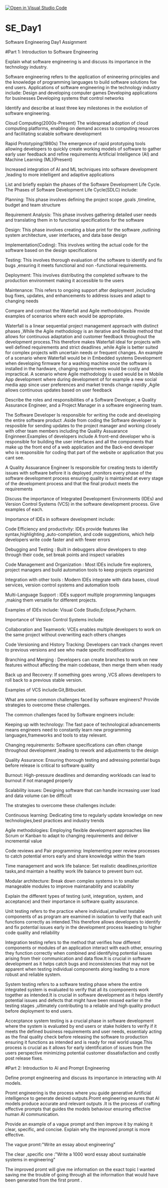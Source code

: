 [![Open in Visual Studio Code](https://classroom.github.com/assets/open-in-vscode-2e0aaae1b6195c2367325f4f02e2d04e9abb55f0b24a779b69b11b9e10269abc.svg)](https://classroom.github.com/online_ide?assignment_repo_id=18392139&assignment_repo_type=AssignmentRepo)
# SE_Day1
Software Engineering Day1 Assignment

#Part 1: Introduction to Software Engineering

Explain what software engineering is and discuss its importance in the technology industry.

Software engineering refers to the application of enineering principles and the knowledge of programming languages to build software solutions foe end users.
Applications of software engineering in the technology industry include:
Design and developing computer games
Developing applications for businesses
Developing systems that control networks


Identify and describe at least three key milestones in the evolution of software engineering.

Cloud Computing(2000s-Present)
The widespread adoption of cloud computing platforms, enabling on demand access to computing resources and facilitating scalable software development

Rapid Prototyping(1980s)
The emergence of rapid prototyping tools allowing developers to quickly create working models of software to gather early user feedback and refine requirements
Artificial Intelligence (AI) and Machine Learning (ML)(Present)

Increased integration of AI and ML techniques into software development ,leading to more intelligent and adaptive applications


List and briefly explain the phases of the Software Development Life Cycle.
The Phases of Software Development Life Cycle(SDLC) include:

Planning:
This phase involves defining the project scope ,goals ,timeline, budget and team structure

Requirement Analysis:
This phase involves gathering detailed user needs and translating them in to functional specifications for the software

Design:
This phase involves creating a blue print for the software ,outlining system architecture, user interfaces, and data base design

Implementation(Coding):
This involves writing the actual code for the software based on the design specifications

Testing:
This involves thorough evaluation of the software to identify and fix bugs ,ensuring it meets functional and non -functional requirements.

Deployment:
This involves distributing the completed software to the production environment making it accessible to the users

Maintenance:
This refers to ongoing support after deployment ,including bug fixes, updates, and enhancements to address issues and adapt to changing needs




Compare and contrast the Waterfall and Agile methodologies. Provide examples of scenarios where each would be appropriate.


Waterfall is a linear sequential project management approach with distinct phases ,While the Agile methodology is an iterative and flexible method that allows for continuous adaptation and customer feedback throughout the development process.This therefore makes Waterfall ideal for projects with well defined requirements and strict deadlines ,while Agile is better suited for complex projects with uncertain needs or frequent changes.
An example of a scenario where Waterfall would be in Embedded systems Development when developing firmware for a washing machine once the software is installed in the hardware, changing requirements would be costly and impractical.
A scenario where Agile methodology is used would be in Mobile App development where during development of for example a new social media app since user preferences and market trends change rapidly ,Agile allows continuous updates based on user feedback


Describe the roles and responsibilities of a Software Developer, a Quality Assurance Engineer, and a Project Manager in a software engineering team.

The Software Developer
Is responsible for writing the code and developing the entire software product .Aside from coding the Software developer is resposible for sending updates to the project manager and working closely with other team members including the Quality Assuarance Enginneer.Examples of developers include A front-end developer who is responsible for building the user interfaces and all the components that make up the front end of a web application and the Back-end developer who is responsible for coding that part of the website or application that you cant see.

A Quality Assuarance Engineer
Is responsible for creating tests to identify issues with software before it is deployed ,monitors every phase of the software development process ensuring quality is maintained at every stage of the development process and that the final product meets the requirements


Discuss the importance of Integrated Development Environments (IDEs) and Version Control Systems (VCS) in the software development process. Give examples of each.

Importance of IDEs in software development include:

Code Efficiency and productivity:
IDEs provide features like syntax,highlighting ,auto-completion, and code suggestions, which help developers write code faster and with fewer errors

Debugging and Testing :
Built in debuggers allow developers to step through their code, set break points and inspect variables

Code Management and Organization :
Most IDEs include fire explorers, project managers and build automation tools to keep projects organized

Integration with other tools :
Modern IDEs integrate with data bases, cloud services, version control systems and automation tools 

Multi-Language Support :
IDEs support multiple programming languages ,making them versatile for different projects.

Examples of IDEs include: Visual Code Studio,Eclipse,Pycharm.

Importance of Version Control Systems include:

 Collaboration and Teamwork:
 VCEs enables multiple developers to work on the same project without overwriting each others changes

 Code Versioning and History Tracking:
 Developers can track changes revert to previous versions and see who made specific modifications 

Branching and Merging :
Developers can create branches to work on new features without affecting the main codebase, then merge them when ready 

Back up and Recovery: 
If something goes wrong ,VCS allows developers to roll back to a previous stable version.

Examples of VCS include:Git,Bitbucket.
 
What are some common challenges faced by software engineers? Provide strategies to overcome these challenges.


The common challenges faced by Software engineers include:

Keeping up with technology:
The fast pace of technological advancements means engineers need to constantly learn new programming languages,frameworks and tools to stay relevant.

Changing requirements:
Software specifications can often change throughout development ,leading to rework and adjustments to the design 

Quality Assurance:
Ensuring thorough testing and adressing potential bugs before release is critical to software quality

Burnout:
High-pressure deadlines and demanding workloads can lead to burnout if not managed properly 

Scalability issues:
Designing software that can handle increasing user load and data volume can be difficult

The strategies to overcome these challenges include:

Continuous learning:
Dedicating time to regularly update knowledge on new technologies,best practices and industry trends

Agile methodologies:
Employing flexible development approaches like Scrum or Kanban to adapt to changing requirements and deliver incremental value

Code reviews and Pair programming:
Implementing peer review processes to catch potential errors early and share knowledge within the team

Time management and work life balance:
Set realistic deadlines,prioritize tasks,and maintain a healthy work life balance to prevent burn out.

Modular architecture:
Break down complex systems in to smaller manageable modules to improve maintanability and scalability


Explain the different types of testing (unit, integration, system, and acceptance) and their importance in software quality assurance.

Unit testing refers to the practice where individual,smallest testable components of as program are examined in isolation to verify that each unit functions correctly as intended.This therefore allows developers to identify and fix potential issues early in the development process leaeding to higher code quality and reliability

Integration testing refers to the method that verifies how different components or modules of an application interact with each other, ensuring they function correctly when combined and identifying potential issues arising from their communication and data flow.It is crucial in software development as it helps catch bugs and inconsistencies that may not be apparent when testing individual components along leading to a more robust and reliable system.


System testing refers to a software testing phase where the entire integrated system is evaluated to verify that all its coomponents work together as intended.It is crucial in software development as it helps identify potential issues and defects that might have been missed earlier in the testing stages ,ultimately contributing to a reliable and high quality product before deployment to end users.

Accecptance system testing is a crucial phase in software development where the system is evaluated by end users or stake holders to verify if it meets the defined business requirements and user needs, essentialy acting as the final quality check before releasing the software to production ensuring it functions as intended and is ready for real world usage.This process is crucial as it allows for early identification of issues from the users perspective minimizing potential customer dissatisfaction and costly post release fixes.


#Part 2: Introduction to AI and Prompt Engineering


Define prompt engineering and discuss its importance in interacting with AI models.

Promt engineering is the process where you guide generative Artificial intelligence to generate desired outputs.Promt engineering ensures that AI models produce accurate and relevant outputs .It is the process of crafting effective prompts that guides the models behaviour ensuring effective human AI communication.



Provide an example of a vague prompt and then improve it by making it clear, specific, and concise. Explain why the improved prompt is more effective.

The vague promt:"Write an essay about engineering"

The clear ,specific one :"Write a 1000 word essay about sustainable systems in engineering"

The improved promt will give me information on the exact topic I wanted saving me the trouble of going through all the information that would have been generated from the first promt .

